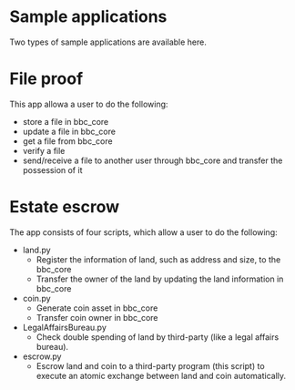Sample applications
===
Two types of sample applications are available here.

# File proof
This app allowa a user to do the following:
* store a file in bbc_core
* update a file in bbc_core
* get a file from bbc_core
* verify a file
* send/receive a file to another user through bbc_core and transfer the possession of it


# Estate escrow
The app consists of four scripts, which allow a user to do the following:
- land.py
    * Register the information of land, such as address and size, to the bbc_core
    * Transfer the owner of the land by updating the land information in bbc_core
- coin.py
    * Generate coin asset in bbc_core
    * Transfer coin owner in bbc_core
- LegalAffairsBureau.py
    * Check double spending of land by third-party (like a legal affairs bureau).
- escrow.py
    * Escrow land and coin to a third-party program (this script) to execute an atomic exchange between land and coin automatically.
